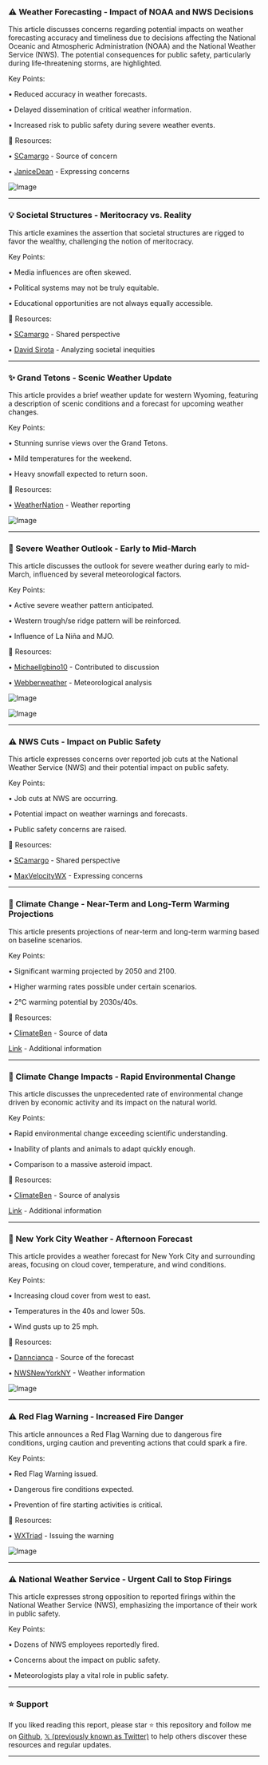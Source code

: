 ### ⚠️ Weather Forecasting - Impact of NOAA and NWS Decisions

This article discusses concerns regarding potential impacts on weather forecasting accuracy and timeliness due to decisions affecting the National Oceanic and Atmospheric Administration (NOAA) and the National Weather Service (NWS).  The potential consequences for public safety, particularly during life-threatening storms, are highlighted.


Key Points:

• Reduced accuracy in weather forecasts.


• Delayed dissemination of critical weather information.


• Increased risk to public safety during severe weather events.



🔗 Resources:

• [SCamargo](https://x.com/SCamargo) - Source of concern


• [JaniceDean](https://x.com/JaniceDean) - Expressing concerns


![Image](https://pbs.twimg.com/media/Gk5DNvuXEAAekmi?format=jpg&name=small)


---

### 💡 Societal Structures - Meritocracy vs. Reality

This article examines the assertion that societal structures are rigged to favor the wealthy, challenging the notion of meritocracy.


Key Points:

• Media influences are often skewed.


• Political systems may not be truly equitable.


• Educational opportunities are not always equally accessible.



🔗 Resources:

• [SCamargo](https://x.com/SCamargo) - Shared perspective


• [David Sirota](https://x.com/davidsirota) - Analyzing societal inequities



---

### ✨ Grand Tetons - Scenic Weather Update

This article provides a brief weather update for western Wyoming, featuring a description of scenic conditions and a forecast for upcoming weather changes.


Key Points:

• Stunning sunrise views over the Grand Tetons.


• Mild temperatures for the weekend.


• Heavy snowfall expected to return soon.



🔗 Resources:

• [WeatherNation](https://x.com/WeatherNation) - Weather reporting


![Image](https://pbs.twimg.com/ext_tw_video_thumb/1895869447531085824/pu/img/50eDFNh8Sbgpf0Fn.jpg)



---

### 🤖 Severe Weather Outlook - Early to Mid-March

This article discusses the outlook for severe weather during early to mid-March, influenced by several meteorological factors.


Key Points:

• Active severe weather pattern anticipated.


• Western trough/se ridge pattern will be reinforced.


• Influence of La Niña and MJO.



🔗 Resources:

• [MichaelIgbino10](https://x.com/MichaelIgbino10) - Contributed to discussion


• [Webberweather](https://x.com/webberweather) - Meteorological analysis


![Image](https://pbs.twimg.com/media/Gk9oFJhWIAAw8VJ?format=jpg&name=small)


![Image](https://pbs.twimg.com/media/Gk9oFI9bQAUvpd2?format=jpg&name=small)


---

### ⚠️ NWS Cuts - Impact on Public Safety

This article expresses concerns over reported job cuts at the National Weather Service (NWS) and their potential impact on public safety.


Key Points:

• Job cuts at NWS are occurring.


• Potential impact on weather warnings and forecasts.


• Public safety concerns are raised.


🔗 Resources:

• [SCamargo](https://x.com/SCamargo) - Shared perspective


• [MaxVelocityWX](https://x.com/MaxVelocityWX) - Expressing concerns



---

### 🤖 Climate Change - Near-Term and Long-Term Warming Projections

This article presents projections of near-term and long-term warming based on baseline scenarios.


Key Points:

• Significant warming projected by 2050 and 2100.


• Higher warming rates possible under certain scenarios.


• 2°C warming potential by 2030s/40s.



🔗 Resources:

• [ClimateBen](https://x.com/ClimateBen) - Source of data


[Link](https://t.co/C0IDzi63Ba) - Additional information



---

### 🤖 Climate Change Impacts - Rapid Environmental Change

This article discusses the unprecedented rate of environmental change driven by economic activity and its impact on the natural world.


Key Points:

• Rapid environmental change exceeding scientific understanding.


• Inability of plants and animals to adapt quickly enough.


• Comparison to a massive asteroid impact.


🔗 Resources:

• [ClimateBen](https://x.com/ClimateBen) - Source of analysis


[Link](https://t.co/BazhljU5HH) - Additional information



---

### 🤖 New York City Weather - Afternoon Forecast

This article provides a weather forecast for New York City and surrounding areas, focusing on cloud cover, temperature, and wind conditions.


Key Points:

• Increasing cloud cover from west to east.


• Temperatures in the 40s and lower 50s.


• Wind gusts up to 25 mph.



🔗 Resources:

• [Danncianca](https://x.com/danncianca) - Source of the forecast


• [NWSNewYorkNY](https://x.com/NWSNewYorkNY) - Weather information


![Image](https://pbs.twimg.com/tweet_video_thumb/Gk4ZtkAWQAA9Erb.jpg)



---

### ⚠️ Red Flag Warning - Increased Fire Danger

This article announces a Red Flag Warning due to dangerous fire conditions, urging caution and preventing actions that could spark a fire.


Key Points:

• Red Flag Warning issued.


• Dangerous fire conditions expected.


• Prevention of fire starting activities is critical.



🔗 Resources:

• [WXTriad](https://x.com/WXTriad) - Issuing the warning


![Image](https://pbs.twimg.com/media/Gk8azdUWkAEeCfn?format=jpg&name=small)



---

### ⚠️ National Weather Service - Urgent Call to Stop Firings

This article expresses strong opposition to reported firings within the National Weather Service (NWS), emphasizing the importance of their work in public safety.


Key Points:

• Dozens of NWS employees reportedly fired.


• Concerns about the impact on public safety.


• Meteorologists play a vital role in public safety.


---

### ⭐️ Support

If you liked reading this report, please star ⭐️ this repository and follow me on [Github](https://github.com/Drix10), [𝕏 (previously known as Twitter)](https://x.com/DRIX_10_) to help others discover these resources and regular updates.

---